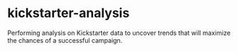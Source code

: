 # kickstarter-analysis
Performing analysis on Kickstarter data to uncover trends that will maximize the chances of a successful campaign.
